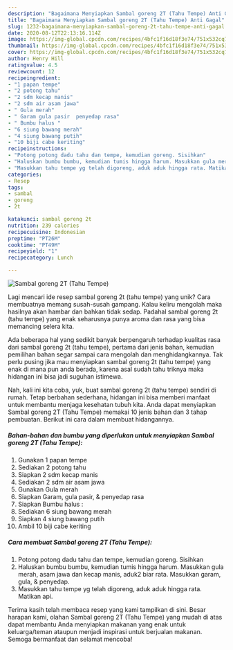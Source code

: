 ```yaml
---
description: "Bagaimana Menyiapkan Sambal goreng 2T (Tahu Tempe) Anti Gagal"
title: "Bagaimana Menyiapkan Sambal goreng 2T (Tahu Tempe) Anti Gagal"
slug: 1232-bagaimana-menyiapkan-sambal-goreng-2t-tahu-tempe-anti-gagal
date: 2020-08-12T22:13:16.114Z
image: https://img-global.cpcdn.com/recipes/4bfc1f16d18f3e74/751x532cq70/sambal-goreng-2t-tahu-tempe-foto-resep-utama.jpg
thumbnail: https://img-global.cpcdn.com/recipes/4bfc1f16d18f3e74/751x532cq70/sambal-goreng-2t-tahu-tempe-foto-resep-utama.jpg
cover: https://img-global.cpcdn.com/recipes/4bfc1f16d18f3e74/751x532cq70/sambal-goreng-2t-tahu-tempe-foto-resep-utama.jpg
author: Henry Hill
ratingvalue: 4.5
reviewcount: 12
recipeingredient:
- "1 papan tempe"
- "2 potong tahu"
- "2 sdm kecap manis"
- "2 sdm air asam jawa"
- " Gula merah"
- " Garam gula pasir  penyedap rasa"
- " Bumbu halus "
- "6 siung bawang merah"
- "4 siung bawang putih"
- "10 biji cabe keriting"
recipeinstructions:
- "Potong potong dadu tahu dan tempe, kemudian goreng. Sisihkan"
- "Haluskan bumbu bumbu, kemudian tumis hingga harum. Masukkan gula merah, asam jawa dan kecap manis, aduk2 biar rata. Masukkan garam, gula, &amp; penyedap."
- "Masukkan tahu tempe yg telah digoreng, aduk aduk hingga rata. Matikan api."
categories:
- Resep
tags:
- sambal
- goreng
- 2t

katakunci: sambal goreng 2t 
nutrition: 239 calories
recipecuisine: Indonesian
preptime: "PT26M"
cooktime: "PT49M"
recipeyield: "1"
recipecategory: Lunch

---
```



![Sambal goreng 2T (Tahu Tempe)](https://img-global.cpcdn.com/recipes/4bfc1f16d18f3e74/751x532cq70/sambal-goreng-2t-tahu-tempe-foto-resep-utama.jpg)

Lagi mencari ide resep sambal goreng 2t (tahu tempe) yang unik? Cara membuatnya memang susah-susah gampang. Kalau keliru mengolah maka hasilnya akan hambar dan bahkan tidak sedap. Padahal sambal goreng 2t (tahu tempe) yang enak seharusnya punya aroma dan rasa yang bisa memancing selera kita.



Ada beberapa hal yang sedikit banyak berpengaruh terhadap kualitas rasa dari sambal goreng 2t (tahu tempe), pertama dari jenis bahan, kemudian pemilihan bahan segar sampai cara mengolah dan menghidangkannya. Tak perlu pusing jika mau menyiapkan sambal goreng 2t (tahu tempe) yang enak di mana pun anda berada, karena asal sudah tahu triknya maka hidangan ini bisa jadi suguhan istimewa.


Nah, kali ini kita coba, yuk, buat sambal goreng 2t (tahu tempe) sendiri di rumah. Tetap berbahan sederhana, hidangan ini bisa memberi manfaat untuk membantu menjaga kesehatan tubuh kita. Anda dapat menyiapkan Sambal goreng 2T (Tahu Tempe) memakai 10 jenis bahan dan 3 tahap pembuatan. Berikut ini cara dalam membuat hidangannya.

<!--inarticleads1-->

##### Bahan-bahan dan bumbu yang diperlukan untuk menyiapkan Sambal goreng 2T (Tahu Tempe):

1. Gunakan 1 papan tempe
1. Sediakan 2 potong tahu
1. Siapkan 2 sdm kecap manis
1. Sediakan 2 sdm air asam jawa
1. Gunakan  Gula merah
1. Siapkan  Garam, gula pasir, &amp; penyedap rasa
1. Siapkan  Bumbu halus :
1. Sediakan 6 siung bawang merah
1. Siapkan 4 siung bawang putih
1. Ambil 10 biji cabe keriting




<!--inarticleads2-->

##### Cara membuat Sambal goreng 2T (Tahu Tempe):

1. Potong potong dadu tahu dan tempe, kemudian goreng. Sisihkan
1. Haluskan bumbu bumbu, kemudian tumis hingga harum. Masukkan gula merah, asam jawa dan kecap manis, aduk2 biar rata. Masukkan garam, gula, &amp; penyedap.
1. Masukkan tahu tempe yg telah digoreng, aduk aduk hingga rata. Matikan api.




Terima kasih telah membaca resep yang kami tampilkan di sini. Besar harapan kami, olahan Sambal goreng 2T (Tahu Tempe) yang mudah di atas dapat membantu Anda menyiapkan makanan yang enak untuk keluarga/teman ataupun menjadi inspirasi untuk berjualan makanan. Semoga bermanfaat dan selamat mencoba!
